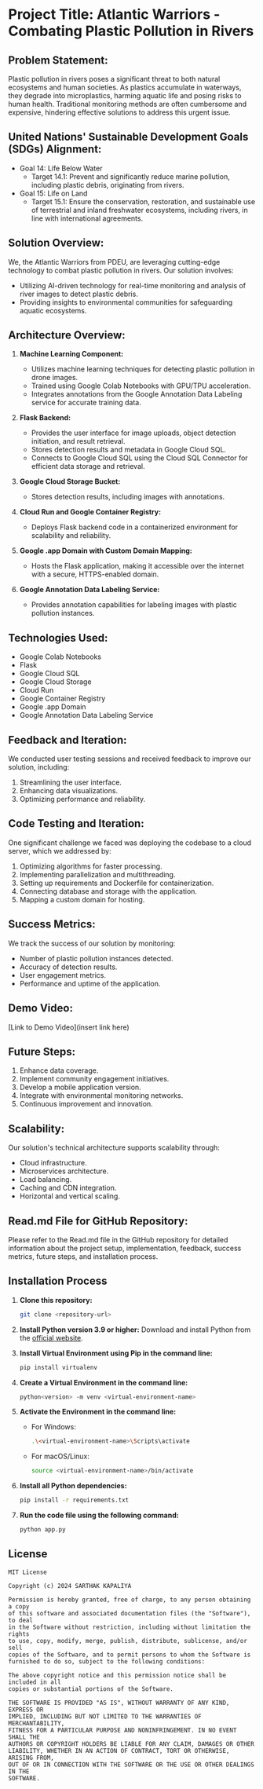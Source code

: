 # Project Title: Atlantic Warriors - Combating Plastic Pollution in Rivers

## Problem Statement:
Plastic pollution in rivers poses a significant threat to both natural ecosystems and human societies. As plastics accumulate in waterways, they degrade into microplastics, harming aquatic life and posing risks to human health. Traditional monitoring methods are often cumbersome and expensive, hindering effective solutions to address this urgent issue.

## United Nations' Sustainable Development Goals (SDGs) Alignment:
- Goal 14: Life Below Water
   - Target 14.1: Prevent and significantly reduce marine pollution, including plastic debris, originating from rivers.
- Goal 15: Life on Land
   - Target 15.1: Ensure the conservation, restoration, and sustainable use of terrestrial and inland freshwater ecosystems, including rivers, in line with international agreements.

## Solution Overview:
We, the Atlantic Warriors from PDEU, are leveraging cutting-edge technology to combat plastic pollution in rivers. Our solution involves:
- Utilizing AI-driven technology for real-time monitoring and analysis of river images to detect plastic debris.
- Providing insights to environmental communities for safeguarding aquatic ecosystems.

## Architecture Overview:
1. **Machine Learning Component:**
   - Utilizes machine learning techniques for detecting plastic pollution in drone images.
   - Trained using Google Colab Notebooks with GPU/TPU acceleration.
   - Integrates annotations from the Google Annotation Data Labeling service for accurate training data.

2. **Flask Backend:**
   - Provides the user interface for image uploads, object detection initiation, and result retrieval.
   - Stores detection results and metadata in Google Cloud SQL.
   - Connects to Google Cloud SQL using the Cloud SQL Connector for efficient data storage and retrieval.

3. **Google Cloud Storage Bucket:**
   - Stores detection results, including images with annotations.

4. **Cloud Run and Google Container Registry:**
   - Deploys Flask backend code in a containerized environment for scalability and reliability.

5. **Google .app Domain with Custom Domain Mapping:**
   - Hosts the Flask application, making it accessible over the internet with a secure, HTTPS-enabled domain.

6. **Google Annotation Data Labeling Service:**
   - Provides annotation capabilities for labeling images with plastic pollution instances.

## Technologies Used:
- Google Colab Notebooks
- Flask
- Google Cloud SQL
- Google Cloud Storage
- Cloud Run
- Google Container Registry
- Google .app Domain
- Google Annotation Data Labeling Service

## Feedback and Iteration:
We conducted user testing sessions and received feedback to improve our solution, including:
1. Streamlining the user interface.
2. Enhancing data visualizations.
3. Optimizing performance and reliability.

## Code Testing and Iteration:
One significant challenge we faced was deploying the codebase to a cloud server, which we addressed by:
1. Optimizing algorithms for faster processing.
2. Implementing parallelization and multithreading.
3. Setting up requirements and Dockerfile for containerization.
4. Connecting database and storage with the application.
5. Mapping a custom domain for hosting.

## Success Metrics:
We track the success of our solution by monitoring:
- Number of plastic pollution instances detected.
- Accuracy of detection results.
- User engagement metrics.
- Performance and uptime of the application.

## Demo Video:
[Link to Demo Video](insert link here)

## Future Steps:
1. Enhance data coverage.
2. Implement community engagement initiatives.
3. Develop a mobile application version.
4. Integrate with environmental monitoring networks.
5. Continuous improvement and innovation.

## Scalability:
Our solution's technical architecture supports scalability through:
- Cloud infrastructure.
- Microservices architecture.
- Load balancing.
- Caching and CDN integration.
- Horizontal and vertical scaling.

## Read.md File for GitHub Repository:
Please refer to the Read.md file in the GitHub repository for detailed information about the project setup, implementation, feedback, success metrics, future steps, and installation process.

## Installation Process
1. **Clone this repository:**
    ```bash
    git clone <repository-url>
    ```

2. **Install Python version 3.9 or higher:**
    Download and install Python from the [official website](https://www.python.org/).

3. **Install Virtual Environment using Pip in the command line:**
    ```bash
    pip install virtualenv
    ```

4. **Create a Virtual Environment in the command line:**
    ```bash
    python<version> -m venv <virtual-environment-name>
    ```

5. **Activate the Environment in the command line:**
    - For Windows:
        ```bash
        .\<virtual-environment-name>\Scripts\activate
        ```
    - For macOS/Linux:
        ```bash
        source <virtual-environment-name>/bin/activate
        ```

6. **Install all Python dependencies:**
    ```bash
    pip install -r requirements.txt
    ```

7. **Run the code file using the following command:**
    ```bash
    python app.py
    ```


## License
```
MIT License

Copyright (c) 2024 SARTHAK KAPALIYA

Permission is hereby granted, free of charge, to any person obtaining a copy
of this software and associated documentation files (the "Software"), to deal
in the Software without restriction, including without limitation the rights
to use, copy, modify, merge, publish, distribute, sublicense, and/or sell
copies of the Software, and to permit persons to whom the Software is
furnished to do so, subject to the following conditions:

The above copyright notice and this permission notice shall be included in all
copies or substantial portions of the Software.

THE SOFTWARE IS PROVIDED "AS IS", WITHOUT WARRANTY OF ANY KIND, EXPRESS OR
IMPLIED, INCLUDING BUT NOT LIMITED TO THE WARRANTIES OF MERCHANTABILITY,
FITNESS FOR A PARTICULAR PURPOSE AND NONINFRINGEMENT. IN NO EVENT SHALL THE
AUTHORS OR COPYRIGHT HOLDERS BE LIABLE FOR ANY CLAIM, DAMAGES OR OTHER
LIABILITY, WHETHER IN AN ACTION OF CONTRACT, TORT OR OTHERWISE, ARISING FROM,
OUT OF OR IN CONNECTION WITH THE SOFTWARE OR THE USE OR OTHER DEALINGS IN THE
SOFTWARE.
```
